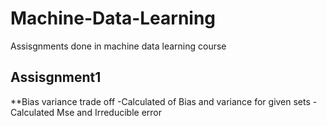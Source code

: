 # Machine-Data-Learning
Assisgnments done in machine data learning course

## Assisgnment1
 **Bias variance trade off
    -Calculated of Bias and variance for given sets
    -Calculated Mse and Irreducible error
